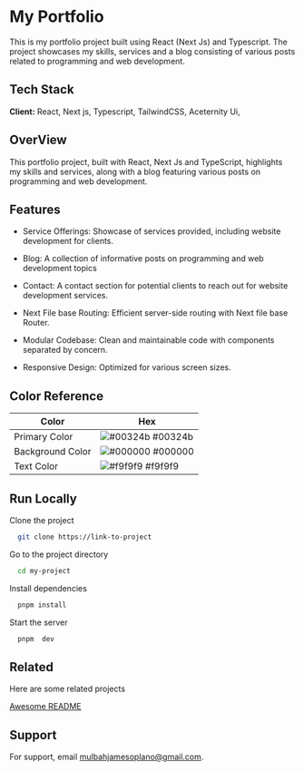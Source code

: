 
# My Portfolio 

This is my portfolio project built using React (Next Js) and Typescript. The project showcases my skills, services and a blog consisting of various posts related to programming and web development.


## Tech Stack

**Client:** React, Next js, Typescript, TailwindCSS, Aceternity Ui, 



## OverView

This portfolio project, built with React, Next Js and TypeScript, highlights my skills and services, along with a blog featuring various posts on programming and web development.

## Features

- Service Offerings: Showcase of services provided, including website development for clients.

- Blog: A collection of informative posts on programming and web development topics

- Contact: A contact section for potential clients to reach out for website development services.

- Next File base Routing: Efficient server-side routing with Next file base Router.

- Modular Codebase: Clean and maintainable code with components separated by concern.

- Responsive Design: Optimized for various screen sizes.



## Color Reference

| Color             | Hex                                                                |
| ----------------- | ------------------------------------------------------------------ |
| Primary Color | ![#00324b](https://via.placeholder.com/10/00324b?t) #00324b |
| Background Color | ![#000000](https://via.placeholder.com/10/000000?text=+) #000000 |
| Text Color | ![#f9f9f9](https://via.placeholder.com/10/f9f9f9?text=+) #f9f9f9 |



## Run Locally

Clone the project

```bash
  git clone https://link-to-project
```

Go to the project directory

```bash
  cd my-project
```

Install dependencies

```bash
  pnpm install
```

Start the server

```bash
  pnpm  dev
```


## Related

Here are some related projects

[Awesome README](https://github.com/mulbahoplanojames/movie_app)


## Support

For support, email mulbahjamesoplano@gmail.com.


